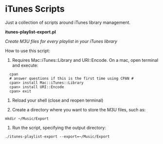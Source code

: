 # iTunes Scripts
Just a collection of scripts around iTunes library management.

__itunes-playlist-export.pl__

_Create M3U files for every playlist in your iTunes library_

How to use this script:
1. Requires Mac::iTunes::Library and URI::Encode. On a mac, open terminal and execute:
```
  cpan
  # answer questions if this is the first time using CPAN #
  cpan> install Mac::iTunes::Library
  cpan> install URI::Encode
  cpan> exit
```
  
1. Reload your shell (close and reopen terminal)

1. Create a directory where you want to store the M3U files, such as:

`mkdir ~/Music/Export`

1. Run the script, specifying the output directory:

`./itunes-playlist-export --export=~/Music/Export`

